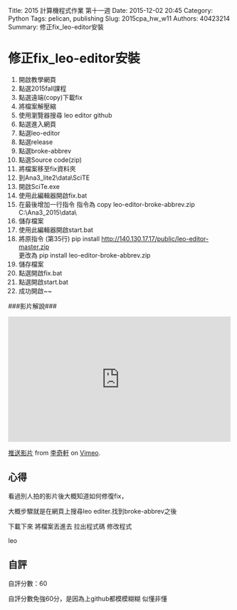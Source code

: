 Title: 2015 計算機程式作業 第十一週
Date: 2015-12-02 20:45
Category: Python
Tags: pelican, publishing
Slug: 2015cpa_hw_w11
Authors: 40423214
Summary: 修正fix_leo-editor安裝




修正fix_leo-editor安裝
=================
                    
                            
                            
                            
1. 開啟教學網頁
2. 點選2015fall課程
3. 點選遠端(copy)下載fix
4. 將檔案解壓縮
5. 使用瀏覽器搜尋 leo editor github
6. 點選進入網頁
7. 點選leo-editor
8. 點選release
9. 點選broke-abbrev
10. 點選Source code(zip)
11. 將檔案移至fix資料夾
12. 到Ana3_lite2\data\SciTE
13. 開啟SciTe.exe 
14. 使用此編輯器開啟fix.bat
15. 在最後增加一行指令
      指令為  copy leo-editor-broke-abbrev.zip C:\Ana3_2015\data\                            
16. 儲存檔案
17. 使用此編輯器開啟start.bat
18. 將原指令 (第35行) pip install http://140.130.17.17/public/leo-editor-master.zip           
     更改為 pip install leo-editor-broke-abbrev.zip
19. 儲存檔案
20. 點選開啟fix.bat
21. 點選開啟start.bat
22. 成功開啟~~
                            
                            
                            
###影片解說###
                            
                           
<iframe src="https://player.vimeo.com/video/151909545" width="500" height="281" frameborder="0" webkitallowfullscreen mozallowfullscreen allowfullscreen></iframe> <p><a href="https://vimeo.com/151909545">推送影片</a> from <a href="https://vimeo.com/user47858237">李奇軒</a> on <a href="https://vimeo.com">Vimeo</a>.</p>
                                
                                
                                
                                
心得
-------
看過別人拍的影片後大概知道如何修復fix，
                
大概步驟就是在網頁上搜尋leo editer.找到broke-abbrev之後
                
下載下來 將檔案丟進去 拉出程式碼 修改程式
                
leo
                        
                            
                            
                            
自評
--------
自評分數：60
                        
自評分數免強60分，是因為上github都模模糊糊 似懂非懂
                                    


 
